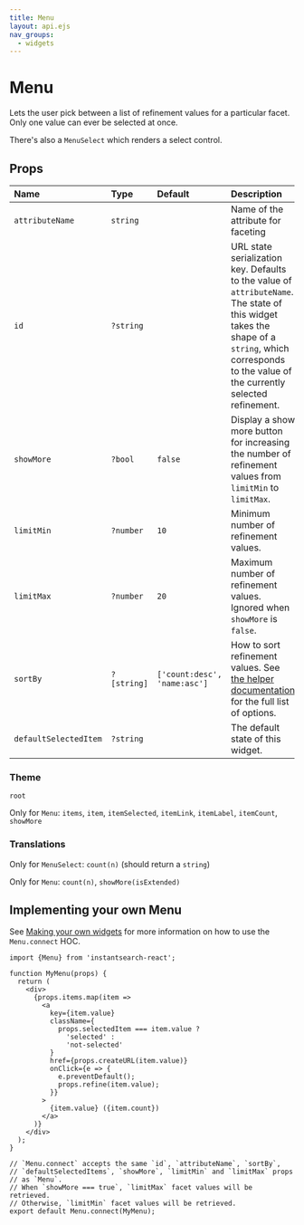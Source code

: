 ```yaml
---
title: Menu
layout: api.ejs
nav_groups:
  - widgets
---
```


# Menu

Lets the user pick between a list of refinement values for a particular facet. Only one value can ever be selected at once.

There's also a `MenuSelect` which renders a select control.

## Props

Name | Type | Default |Description
:- | :- | :- | :-
`attributeName` | `string` | | Name of the attribute for faceting
`id` | `?string` | | URL state serialization key. Defaults to the value of `attributeName`. The state of this widget takes the shape of a `string`, which corresponds to the value of the currently selected refinement.
`showMore` | `?bool` | `false` | Display a show more button for increasing the number of refinement values from `limitMin` to `limitMax`.
`limitMin` | `?number` | `10` | Minimum number of refinement values.
`limitMax` | `?number` | `20` | Maximum number of refinement values. Ignored when `showMore` is `false`.
`sortBy` | `?[string]` | `['count:desc', 'name:asc']` | How to sort refinement values. See [the helper documentation](https://community.algolia.com/algoliasearch-helper-js/reference.html#specifying-a-different-sort-order-for-values) for the full list of options.
`defaultSelectedItem` | `?string` | | The default state of this widget.

### Theme

`root`

Only for `Menu`: `items`, `item`, `itemSelected`, `itemLink`, `itemLabel`, `itemCount`, `showMore`

### Translations

Only for `MenuSelect`: `count(n)` (should return a `string`)

Only for `Menu`: `count(n)`, `showMore(isExtended)`

## Implementing your own Menu

See [Making your own widgets](../Customization.md) for more information on how to use the `Menu.connect` HOC.

```
import {Menu} from 'instantsearch-react';

function MyMenu(props) {
  return (
    <div>
      {props.items.map(item =>
        <a
          key={item.value}
          className={
            props.selectedItem === item.value ?
              'selected' :
              'not-selected'
          }
          href={props.createURL(item.value)}
          onClick={e => {
            e.preventDefault();
            props.refine(item.value);
          }}
        >
          {item.value} ({item.count})
        </a>
      )}
    </div>
  );
}

// `Menu.connect` accepts the same `id`, `attributeName`, `sortBy`,
// `defaultSelectedItems`, `showMore`, `limitMin` and `limitMax` props
// as `Menu`.
// When `showMore === true`, `limitMax` facet values will be retrieved.
// Otherwise, `limitMin` facet values will be retrieved.
export default Menu.connect(MyMenu);
```
